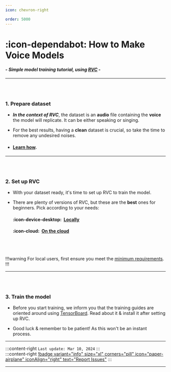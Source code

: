 ```yaml
---
icon: chevron-right

order: 5000
---
```


# :icon-dependabot:  How to Make Voice Models


#### - *Simple model training tutorial, using <u>[RVC](https://docs.ai-hub.wtf/essentials/whats-rvc/)</u>* -
***
###### ‎ 
### 1. Prepare dataset
- ***In the context of RVC***, the dataset is an **audio** file containing the **voice** the model will replicate. It can be either speaking or singing.

- For the best results, having a **clean** dataset is crucial, so take the time to remove any undesired noises.
       
- #### <u>[Learn how</u>](https://docs.ai-hub.wtf/rvc/resources/datasets/).
***
###### ‎ 
### 2. Set up RVC
- With your dataset ready, it's time to set up RVC to train the model.   

- There are plenty of versions of RVC, but these are the **best** ones for beginners. Pick according to your needs:

    #### :icon-device-desktop: ‎ <u>[Locally](https://docs.ai-hub.wtf/rvc/local/mainline/)</u>

    #### :icon-cloud: ‎ <u>[On the cloud](https://docs.ai-hub.wtf/rvc/cloud/rvc-disconnected/)</u>
###### ‎
!!!warning
For local users, first ensure you meet the <u>[minimum requirements](https://docs.ai-hub.wtf/essentials/whats-rvc/#what-are-the-requirements-for-rvc-locally)</u>.
!!!
***
###### ‎ 
### 3. Train the model
- Before you start training, we inform you that the training guides are oriented around using <u>[TensorBoard](https://docs.ai-hub.wtf/rvc/resources/epochs-tensorboard/#tensorboard)</u>. Read about it & install it after setting up RVC.

- Good luck & remember to be patient! As this won't be an instant process.

***
:::content-right
``Last update: Mar 10, 2024``
:::
‎  
:::content-right
[!badge variant="info" size="xl" corners="pill" icon="paper-airplane" iconAlign="right" text="Report Issues"](https://docs.ai-hub.wtf/rvc/#contributions)
::: 
‎  
***
